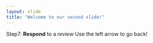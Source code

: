 ```yaml
---
layout: slide
title: "Welcome to our second slide!"
---
```

Step7: **Respond** to a *review*
Use the left arrow to go back!